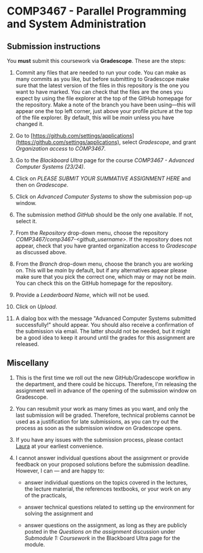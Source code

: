 # COMP3467 - Parallel Programming and System Administration

## Submission instructions

You **must** submit this coursework via **Gradescope**. These are the steps:

1. Commit any files that are needed to run your code. You can make as many commits as you like, but before submitting to Gradescope make sure that the latest version of the files in this repository is the one you want to have marked. You can check that the files are the ones you expect by using the file explorer at the top of the GitHub homepage for the repository. Make a note of the branch you have been using—this will appear one the top left corner, just above your profile picture at the top of the file explorer. By default, this will be *main* unless you have changed it.

2. Go to [https://github.com/settings/applications](https://github.com/settings/applications), select *Gradescope*, and grant *Organization access* to *COMP3467*.

1. Go to the *Blackboard Ultra* page for the course *COMP3467 - Advanced Computer Systems (23/24)*.

1. Click on *PLEASE SUBMIT YOUR SUMMATIVE ASSIGNMENT HERE* and then on *Gradescope*.

1. Click on *Advanced Computer Systems* to show the submission pop-up window.

1. The submission method *GitHub* should be the only one available. If not, select it.

1. From the *Repository* drop-down menu, choose the repository *COMP3467/comp3467-<github_username>*. If the repository does not appear, check that you have granted organization access to *Gradescope* as discussed above.

1. From the *Branch* drop-down menu, choose the branch you are working on. This will be *main* by default, but if any alternatives appear please make sure that you pick the correct one, which may or may not be *main*. You can check this on the GitHub homepage for the repository.

1. Provide a *Leaderboard Name*, which will not be used.

1. Click on *Upload*.

1. A dialog box with the message "Advanced Computer Systems submitted successfully!" should appear. You should also receive a confirmation of the submission via email. The latter should not be needed, but it might be a good idea to keep it around until the grades for this assignment are released.

## Miscellany

1. This is the first time we roll out the new GitHub/Gradescope workflow in the department, and there could be hiccups. Therefore, I'm releasing the assignment well in advance of the opening of the submission window on Gradescope.

1. You can resubmit your work as many times as you want, and only the last submission will be graded. Therefore, technical problems cannot be used as a justification for late submissions, as you can try out the process as soon as the submission window on Gradescope opens.

1. If you have any issues with the submission process, please contact [Laura](mailto:lzmr28@durham.ac.uk) at your earliest convenience.

1. I cannot answer individual questions about the assignment or provide feedback on your proposed solutions before the submission deadline. However, I can — and are happy to:

    + answer individual questions on the topics covered in the lectures, the lecture material, the references textbooks, or your work on any of the practicals,

    + answer technical questions related to setting up the environment for solving the assignment and

    + answer questions on the assignment, as long as they are publicly posted in the *Questions on the assignment* discussion under *Submodule 1: Coursework* in the Blackboard Ultra page for the module.
